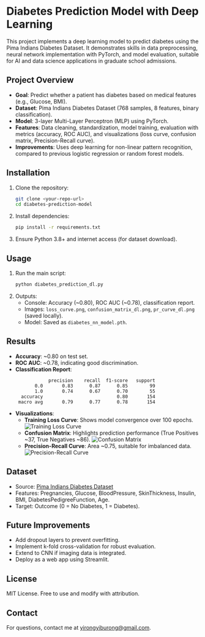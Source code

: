 # Diabetes Prediction Model with Deep Learning

This project implements a deep learning model to predict diabetes using the Pima Indians Diabetes Dataset. It demonstrates skills in data preprocessing, neural network implementation with PyTorch, and model evaluation, suitable for AI and data science applications in graduate school admissions.

## Project Overview
- **Goal**: Predict whether a patient has diabetes based on medical features (e.g., Glucose, BMI).
- **Dataset**: Pima Indians Diabetes Dataset (768 samples, 8 features, binary classification).
- **Model**: 3-layer Multi-Layer Perceptron (MLP) using PyTorch.
- **Features**: Data cleaning, standardization, model training, evaluation with metrics (accuracy, ROC AUC), and visualizations (loss curve, confusion matrix, Precision-Recall curve).
- **Improvements**: Uses deep learning for non-linear pattern recognition, compared to previous logistic regression or random forest models.

## Installation
1. Clone the repository:
   ```bash
   git clone <your-repo-url>
   cd diabetes-prediction-model
   ```
2. Install dependencies:
   ```bash
   pip install -r requirements.txt
   ```
3. Ensure Python 3.8+ and internet access (for dataset download).

## Usage
1. Run the main script:
   ```bash
   python diabetes_prediction_dl.py
   ```
2. Outputs:
   - Console: Accuracy (~0.80), ROC AUC (~0.78), classification report.
   - Images: `loss_curve.png`, `confusion_matrix_dl.png`, `pr_curve_dl.png` (saved locally).
   - Model: Saved as `diabetes_nn_model.pth`.

## Results
- **Accuracy**: ~0.80 on test set.
- **ROC AUC**: ~0.78, indicating good discrimination.
- **Classification Report**:
  ```
              precision    recall  f1-score   support
         0.0       0.83      0.87      0.85        99
         1.0       0.74      0.67      0.70        55
    accuracy                           0.80       154
   macro avg       0.79      0.77      0.78       154
  ```
- **Visualizations**:
  - **Training Loss Curve**: Shows model convergence over 100 epochs.
    ![Training Loss Curve](loss_curve.png)
  - **Confusion Matrix**: Highlights prediction performance (True Positives ~37, True Negatives ~86).
    ![Confusion Matrix](confusion_matrix_dl.png)
  - **Precision-Recall Curve**: Area ~0.75, suitable for imbalanced data.
    ![Precision-Recall Curve](pr_curve_dl.png)

## Dataset
- Source: [Pima Indians Diabetes Dataset](https://raw.githubusercontent.com/jbrownlee/Datasets/master/pima-indians-diabetes.data.csv)
- Features: Pregnancies, Glucose, BloodPressure, SkinThickness, Insulin, BMI, DiabetesPedigreeFunction, Age.
- Target: Outcome (0 = No Diabetes, 1 = Diabetes).

## Future Improvements
- Add dropout layers to prevent overfitting.
- Implement k-fold cross-validation for robust evaluation.
- Extend to CNN if imaging data is integrated.
- Deploy as a web app using Streamlit.

## License
MIT License. Free to use and modify with attribution.

## Contact
For questions, contact me at yirongyiburong@gmail.com.
